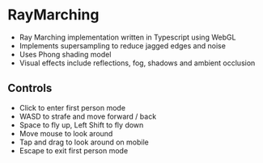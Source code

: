 # RayMarching

- Ray Marching implementation written in Typescript using WebGL
- Implements supersampling to reduce jagged edges and noise
- Uses Phong shading model
- Visual effects include reflections, fog, shadows and ambient occlusion

## Controls

- Click to enter first person mode
- WASD to strafe and move forward / back
- Space to fly up, Left Shift to fly down
- Move mouse to look around
- Tap and drag to look around on mobile
- Escape to exit first person mode
